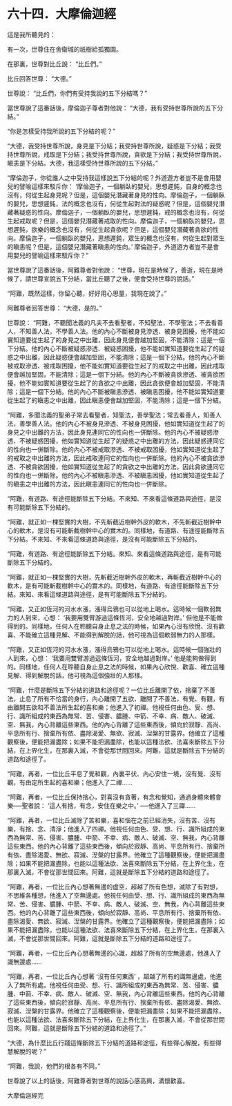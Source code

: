 # 六十四．大摩倫迦經

這是我所聽見的：

有一次，世尊住在舍衛城的祇樹給孤獨園。

在那裏，世尊對比丘說： “比丘們。”

比丘回答世尊： “大德。”

世尊說： “比丘們，你們有受持我說的五下分結嗎？”

當世尊說了這番話後，摩倫迦子尊者對他說： “大德，我有受持世尊所說的五下分結。”

“你是怎樣受持我所說的五下分結的呢？”

“大德，我受持世尊所說，身見是下分結；我受持世尊所說，疑惑是下分結；我受持世尊所說，戒取是下分結；我受持世尊所說，貪欲是下分結；我受持世尊所說，瞋恚是下分結。大德，我這樣受持世尊所說的五下分結。”

“摩倫迦子，你從誰人之中受持我這樣說五下分結的呢？外道遊方者豈不是會用嬰兒的譬喻這樣來駁斥你： ‘摩倫迦子，一個躺臥的嬰兒，思想遲鈍，自身的概念也沒有，何從生起身見呢？但是，這個嬰兒潛藏著身見的性向。摩倫迦子，一個躺臥的嬰兒，思想遲鈍，法的概念也沒有，何從生起對法的疑惑呢？但是，這個嬰兒潛藏著疑惑的性向。摩倫迦子，一個躺臥的嬰兒，思想遲鈍，戒的概念也沒有，何從生起戒取呢？但是，這個嬰兒潛藏著戒取的性向。摩倫迦子，一個躺臥的嬰兒，思想遲鈍，欲樂的概念也沒有，何從生起貪欲呢？但是，這個嬰兒潛藏著貪欲的性向。摩倫迦子，一個躺臥的嬰兒，思想遲鈍，眾生的概念也沒有，何從生起對眾生的瞋恚呢？但是，這個嬰兒潛藏著瞋恚的性向。’ 摩倫迦子，外道遊方者豈不是會用嬰兒的譬喻這樣來駁斥你？”

當世尊說了這番話後，阿難尊者對他說： “世尊，現在是時候了，善逝，現在是時候了，請世尊宣說五下分結，當比丘聽了之後，便會受持世尊的說話。”

“阿難，既然這樣，你留心聽，好好用心思量，我現在說了。”

阿難尊者回答世尊： “大德，是的。”

世尊說： “阿難，不聽聞法義的凡夫不去看聖者，不知聖法，不學聖法；不去看善人，不知善人法，不學善人法。他的內心不斷被身見滲透、被身見困擾，他不能如實知道要從生起了的身見之中出離，因此身見便會越加堅固，不能清除；這是一個下分結。他的內心不斷被疑惑滲透、被疑惑困擾，他不能如實知道要從生起了的疑惑之中出離，因此疑惑便會越加堅固，不能清除；這是一個下分結。他的內心不斷被戒取滲透、被戒取困擾，他不能如實知道要從生起了的戒取之中出離，因此戒取便會越加堅固，不能清除；這是一個下分結。他的內心不斷被貪欲滲透、被貪欲困擾，他不能如實知道要從生起了的貪欲之中出離，因此貪欲便會越加堅固，不能清除；這是一個下分結。他的內心不斷被瞋恚滲透、被瞋恚困擾，他不能如實知道要從生起了的瞋恚之中出離，因此瞋恚便會越加堅固，不能清除；這是一個下分結。

“阿難，多聞法義的聖弟子常去看聖者，知聖法，善學聖法；常去看善人，知善人法，善學善人法。他的內心不被身見滲透、不被身見困擾，他如實知道從生起了的身見之中出離的方法，因此身見連同它的性向也一併斷除。他的內心不被疑惑滲透、不被疑惑困擾，他如實知道從生起了的疑惑之中出離的方法，因此疑惑連同它的性向也一併斷除。他的內心不被戒取滲透、不被戒取困擾，他如實知道從生起了的戒取之中出離的方法，因此戒取連同它的性向也一併斷除。他的內心不被貪欲滲透、不被貪欲困擾，他如實知道從生起了的貪欲之中出離的方法，因此貪欲連同它的性向也一併斷除。他的內心不被瞋恚滲透、不被瞋恚困擾，他如實知道從生起了的瞋恚之中出離的方法，因此瞋恚連同它的性向也一併斷除。

“阿難，有道路、有途徑能斷除五下分結。不來知、不來看這條道路與途徑，是沒有可能斷除五下分結的。

“阿難，就正如一棵堅實的大樹，不先斬截近樹幹外皮的軟木，不先斬截近樹幹中心的軟木，是沒有可能斬截樹幹中心的實木的。同樣地，有道路、有途徑能斷除五下分結。不來知、不來看這條道路與途徑，是沒有可能斷除五下分結的。

“阿難，有道路、有途徑能斷除五下分結。來知、來看這條道路與途徑，是有可能斷除五下分結的。

“阿難，就正如一棵堅實的大樹，先斬截近樹幹外皮的軟木，再斬截近樹幹中心的軟木，是有可能斬截樹幹中心的實木的。同樣地，有道路、有途徑能斷除五下分結。來知、來看這條道路與途徑，是有可能斷除五下分結的。

“阿難，又正如恆河的河水水漲，漲得烏鴉也可以從地上喝水。這時候一個軟弱無力的人到來，心想： ‘我要用雙臂游過這條恆河，安全地越過對岸。’ 但他是不能做得到的。同樣地，任何人在聆聽自身止息之法的時候，如果內心沒有欣悅、沒有歡喜、不能確立這種見解、不能得到解脫的話，他可視為這個軟弱無力的人那樣。

“阿難，又正如恆河的河水水漲，漲得烏鴉也可以從地上喝水。這時候一個強壯的人到來，心想： ‘我要用雙臂游過這條恆河，安全地越過對岸。’ 他是能夠做得到的。同樣地，任何人在聆聽自身止息之法的時候，如果內心欣悅、歡喜、確立這種見解、得到解脫的話，他可視為這個強壯的人那樣。

“阿難，什麼是斷除五下分結的道路和途徑呢？一位比丘離開了依，捨棄了不善法，止息了所有不恰當的身行，內心離開了五欲、離開了不善法，有覺、有觀，有由離開五欲和不善法所生起的喜和樂；他進入了初禪。他視任何由色、受、想、行、識所組成的東西為無常、苦、侵害、膿腫、中箭、不幸、病、敵人、破滅、空、無我，內心背離這些東西。他的內心背離了這些東西後，傾向於寂靜、高尚、平息所有行、捨棄所有依、盡除渴愛、無欲、寂滅、湼槃的甘露界。他確立了這種觀察後，便能把漏盡除；如果不能把漏盡除，也能以這種法欲、法喜來斷除五下分結，在上界化生，在那裏入滅，不會從那世間回來。阿難，這就是斷除五下分結的道路和途徑了。

“阿難，再者，一位比丘平息了覺和觀，內裏平伏、內心安住一境，沒有覺、沒有觀，有由定所生起的喜和樂；他進入了二禪……

“阿難，再者，一位比丘保持捨心，對喜沒有貪著，有念和覺知，通過身體來體會樂──聖者說： ‘這人有捨，有念，安住在樂之中。’ ──他進入了三禪……

“阿難，再者，一位比丘滅除了苦和樂，喜和惱在之前已經消失，沒有苦、沒有樂，有捨、念、清淨；他進入了四禪。他視任何由色、受、想、行、識所組成的東西為無常、苦、侵害、膿腫、中箭、不幸、病、敵人、破滅、空、無我，內心背離這些東西。他的內心背離了這些東西後，傾向於寂靜、高尚、平息所有行、捨棄所有依、盡除渴愛、無欲、寂滅、湼槃的甘露界。他確立了這種觀察後，便能把漏盡除；如果不能把漏盡除，也能以這種法欲、法喜來斷除五下分結，在上界化生，在那裏入滅，不會從那世間回來。阿難，這就是斷除五下分結的道路和途徑了。

“阿難，再者，一位比丘內心想著無邊的虛空，超越了所有色想，滅除了有對想，不思維各種想，他進入了空無邊處。他視任何由受、想、行、識所組成的東西為無常、苦、侵害、膿腫、中箭、不幸、病、敵人、破滅、空、無我，內心背離這些東西。他的內心背離了這些東西後，傾向於寂靜、高尚、平息所有行、捨棄所有依、盡除渴愛、無欲、寂滅、湼槃的甘露界。他確立了這種觀察後，便能把漏盡除；如果不能把漏盡除，也能以這種法欲、法喜來斷除五下分結，在上界化生，在那裏入滅，不會從那世間回來。阿難，這就是斷除五下分結的道路和途徑了。

“阿難，再者，一位比丘內心想著無邊的心識，超越了所有的空無邊處，他進入了識無邊處……

“阿難，再者，一位比丘內心想著 ‘沒有任何東西’ ，超越了所有的識無邊處，他進入了無所有處。他視任何由受、想、行、識所組成的東西為無常、苦、侵害、膿腫、中箭、不幸、病、敵人、破滅、空、無我，內心背離這些東西。他的內心背離了這些東西後，傾向於寂靜、高尚、平息所有行、捨棄所有依、盡除渴愛、無欲、寂滅、湼槃的甘露界。他確立了這種觀察後，便能把漏盡除；如果不能把漏盡除，也能以這種法欲、法喜來斷除五下分結，在上界化生，在那裏入滅，不會從那世間回來。阿難，這就是斷除五下分結的道路和途徑了。”

“大德，為什麼比丘行踐這條斷除五下分結的道路和途徑，有些得心解脫，有些得慧解脫的呢？”

“阿難，我說，他們的根各有不同。”

世尊說了以上的話後，阿難尊者對世尊的說話心感高興，滿懷歡喜。

大摩倫迦經完 

